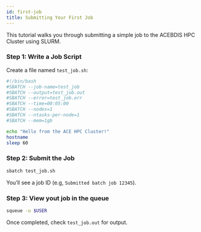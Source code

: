 ```yaml
---
id: first-job
title: Submitting Your First Job
---
```


This tutorial walks you through submitting a simple job to the ACEBDIS HPC Cluster using SLURM.

### Step 1: Write a Job Script
Create a file named `test_job.sh`:

```bash
#!/bin/bash
#SBATCH --job-name=test_job
#SBATCH --output=test_job.out
#SBATCH --error=test_job.err
#SBATCH --time=00:05:00
#SBATCH --nodes=1
#SBATCH --ntasks-per-node=1
#SBATCH --mem=1gb

echo "Hello from the ACE HPC Cluster!"
hostname
sleep 60
```
### Step 2: Submit the Job

```bash
sbatch test_job.sh
```
You’ll see a job ID (e.g, `Submitted batch job 12345`).

### Step 3: View yout job in the queue
```bash
squeue -u $USER
```
Once completed, check `test_job.out` for output.